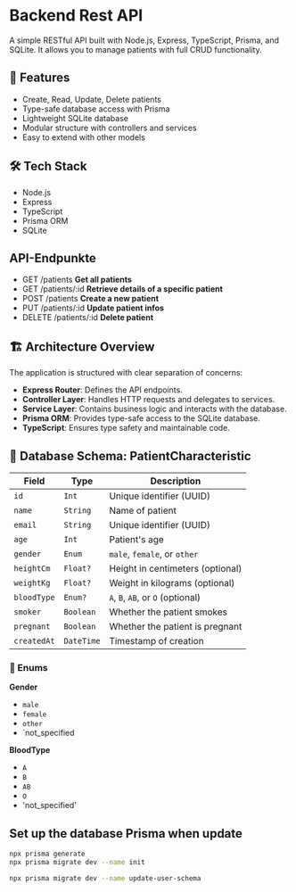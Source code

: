 # Backend Rest API 

A simple RESTful API built with Node.js, Express, TypeScript, Prisma, and SQLite. It allows you to manage patients with full CRUD functionality.

## 🚀 Features

- Create, Read, Update, Delete patients
- Type-safe database access with Prisma
- Lightweight SQLite database
- Modular structure with controllers and services
- Easy to extend with other models

## 🛠️ Tech Stack

- Node.js
- Express
- TypeScript
- Prisma ORM
- SQLite

## API-Endpunkte

- GET	/patients	  **Get all patients**
- GET	/patients/:id	  **Retrieve details of a specific patient**
- POST	/patients	**Create a new patient**
- PUT	/patients/:id	**Update patient infos**
- DELETE	/patients/:id	**Delete patient**

## 🏗️ Architecture Overview

The application is structured with clear separation of concerns:

- **Express Router**: Defines the API endpoints.
- **Controller Layer**: Handles HTTP requests and delegates to services.
- **Service Layer**: Contains business logic and interacts with the database.
- **Prisma ORM**: Provides type-safe access to the SQLite database.
- **TypeScript**: Ensures type safety and maintainable code.

## 📐 Database Schema: PatientCharacteristic

| Field              | Type       | Description                          |
|-------------------|------------|--------------------------------------|
| `id`              | `Int`      | Unique identifier (UUID)             |
| `name`            | `String`   | Name of patient                      |
| `email`           | `String`      | Unique identifier (UUID)             |
| `age`             | `Int`      | Patient's age                        |
| `gender`          | `Enum`     | `male`, `female`, or `other`         |
| `heightCm`        | `Float?`   | Height in centimeters (optional)     |
| `weightKg`        | `Float?`   | Weight in kilograms (optional)       |
| `bloodType`       | `Enum?`    | `A`, `B`, `AB`, or `O` (optional)    |
| `smoker`          | `Boolean`  | Whether the patient smokes           |
| `pregnant`        | `Boolean`  | Whether the patient is pregnant      |
| `createdAt`       | `DateTime` | Timestamp of creation                |

### 🧬 Enums

**Gender**
- `male`
- `female`
- `other`
- `not_specified

**BloodType**
- `A`
- `B`
- `AB`
- `O`
- 'not_specified'


## Set up the database Prisma when update

```bash
npx prisma generate
npx prisma migrate dev --name init

npx prisma migrate dev --name update-user-schema
```


